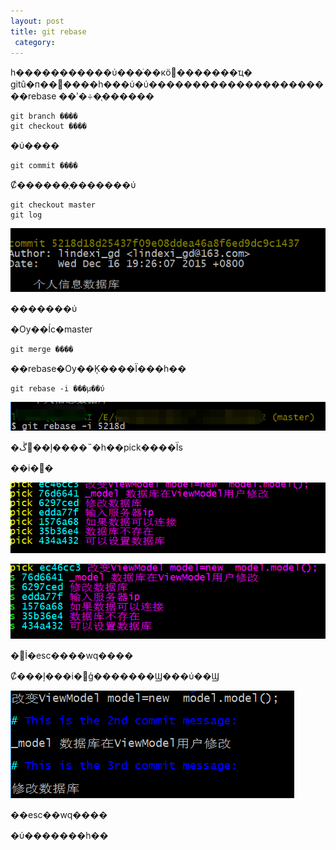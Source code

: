 ```yaml
---
layout: post
title: git rebase 
 category:  
---
```

һ�����������ύ���ֿ��кö࿴�������ҵ�
gitû�п��԰����һ���ύ�ύ����������������������rebase
��ʹ�÷�֧������

```
git branch ����
git checkout ����
```

�ύ����

```
git commit ����
```

Ȼ������֧�������ύ

```
git checkout master
git log
```

![����дͼƬ����](image/20151226155916257.jpg)

�������ύ

�Ѹ��ĺϲ�master

```
git merge ����
```

��rebase�Ѹ��Ķ����Ϊ���һ��

```
git rebase -i ���µ��ύ
```

![����дͼƬ����](image/20151226160007835.jpg)

�ڴ򿪵��ļ����˵�һ��pick����Ϊs

��i�޸�

![����дͼƬ����](image/20151226160057537.jpg)

![����дͼƬ����](image/20151226160137293.jpg)

�޸İ�esc����wq����

Ȼ���ļ���i�޸ģ�������Ϣ���ύ��Ϣ

![����дͼƬ����](image/20151226160608688.jpg)

��esc��wq����

�ύ�������һ��



